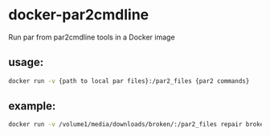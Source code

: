 # docker-par2cmdline
Run par from par2cmdline tools in a Docker image

## usage:
```bash
docker run -v {path to local par files}:/par2_files {par2 commands}
```

## example:
```bash
docker run -v /volume1/media/downloads/broken/:/par2_files repair broken_file.par
```

